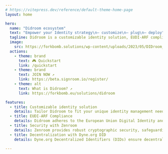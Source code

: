 ```yaml
---
# https://vitepress.dev/reference/default-theme-home-page
layout: home

hero:
  name: "Didroom ecosystem"
  text: "Empower your Identity strategy\n— customize\n— plug\n— deploy"
  tagline: Didroom is a customizable identity solution, EUDI-ARF compliant, and built with security (Zenroom) and decentrilazation (Dyne.org DID) in mind
  image:
    src: https://forkbomb.solutions/wp-content/uploads/2023/05/DIDroom_logo.svg
  actions:
    - theme: brand
      text: 🎮 Quickstart
      link: /quickstart
    - theme: brand
      text: JOIN NOW ↗
      link: https://beta.signroom.io/register/
    - theme: alt 
      text: What is Didroom? ↗
      link: https://forkbomb.eu/solutions/didroom

features:
  - title: Customizable identity solution
    details: Tailor Didroom to fit your unique identity management needs, ensuring seamless integration into your existing infrastructure.
  - title: EUDI-ARF Compliance
    details: Didroom adheres to the European Union Digital Identity and Attribute (EUDI-ARF) framework, ensuring compliance with regulatory standards and data protection laws.
  - title: Security with Zenroom
    details: Zenroom provides robust cryptographic security, safeguarding sensitive data and ensuring secure transactions.
  - title: Decentralization with Dyne.org DID
    details: Dyne.org Decentralized Identifiers (DIDs) ensure decentralized and tamper-resistant identity management, enhancing privacy and control over personal data.

---
```



